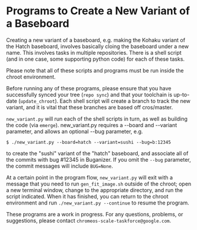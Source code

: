 # Programs to Create a New Variant of a Baseboard

Creating a new variant of a baseboard, e.g. making the Kohaku variant of the
Hatch baseboard, involves basically cloing the baseboard under a new name.
This involves tasks in multiple repositories. There is a shell script (and in
one case, some supporting python code) for each of these tasks.

Please note that all of these scripts and programs must be run inside the
chroot environment.

Before running any of these programs, please ensure that you have successfully
synced your tree (`repo sync`) and that your toolchain is up-to-date
(`update_chroot`). Each shell script will create a branch to track the new
variant, and it is vital that these branches are based off cros/master.

`new_variant.py` will run each of the shell scripts in turn, as well as
building the code (via `emerge`). new\_variant.py requires a --board and
--variant parameter, and allows an optional --bug parameter, e.g.
```
$ ./new_variant.py --board=hatch --variant=sushi --bug=b:12345
```
to create the "sushi" variant of the "hatch" baseboard, and associate all of
the commits with bug #12345 in Buganizer. If you omit the `--bug` parameter,
the commit messages will include `BUG=None`.

At a certain point in the program flow, `new_variant.py` will exit with a
message that you need to run `gen_fit_image.sh` outside of the chroot; open
a new terminal window, change to the appropriate directory, and run the script
indicated. When it has finished, you can return to the chroot environment and
run `./new_variant.py --continue` to resume the program.

These programs are a work in progress. For any questions, problems, or
suggestions, please contact `chromeos-scale-taskforce@google.com`.
